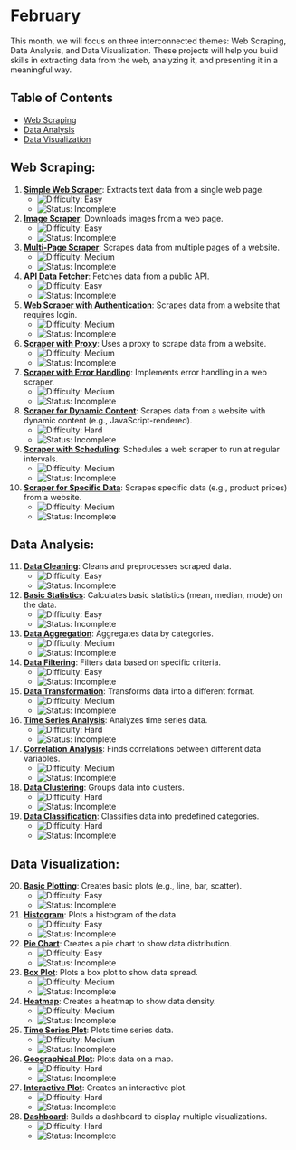 # February

This month, we will focus on three interconnected themes: Web Scraping, Data Analysis, and Data Visualization. These projects will help you build skills in extracting data from the web, analyzing it, and presenting it in a meaningful way.

## Table of Contents

- [Web Scraping](#web-scraping)
- [Data Analysis](#data-analysis)
- [Data Visualization](#data-visualization)

## Web Scraping:

1. **[Simple Web Scraper](./0_Web-Scraping/Day01_SimpleWebScraper/)**: Extracts text data from a single web page.
   - ![Difficulty: Easy](https://img.shields.io/badge/Difficulty-Easy-brightgreen)
   - ![Status: Incomplete](https://img.shields.io/badge/Status-Incomplete-red)
2. **[Image Scraper](./0_Web-Scraping/Day02_ImageScraper/)**: Downloads images from a web page.
   - ![Difficulty: Easy](https://img.shields.io/badge/Difficulty-Easy-brightgreen)
   - ![Status: Incomplete](https://img.shields.io/badge/Status-Incomplete-red)
3. **[Multi-Page Scraper](./0_Web-Scraping/Day03_MultiPageScraper/)**: Scrapes data from multiple pages of a website.
   - ![Difficulty: Medium](https://img.shields.io/badge/Difficulty-Medium-yellow)
   - ![Status: Incomplete](https://img.shields.io/badge/Status-Incomplete-red)
4. **[API Data Fetcher](./0_Web-Scraping/Day04_APIDataFetcher/)**: Fetches data from a public API.
   - ![Difficulty: Easy](https://img.shields.io/badge/Difficulty-Easy-brightgreen)
   - ![Status: Incomplete](https://img.shields.io/badge/Status-Incomplete-red)
5. **[Web Scraper with Authentication](./0_Web-Scraping/Day05_AuthenticatedScraper/)**: Scrapes data from a website that requires login.
   - ![Difficulty: Medium](https://img.shields.io/badge/Difficulty-Medium-yellow)
   - ![Status: Incomplete](https://img.shields.io/badge/Status-Incomplete-red)
6. **[Scraper with Proxy](./0_Web-Scraping/Day06_ProxyScraper/)**: Uses a proxy to scrape data from a website.
   - ![Difficulty: Medium](https://img.shields.io/badge/Difficulty-Medium-yellow)
   - ![Status: Incomplete](https://img.shields.io/badge/Status-Incomplete-red)
7. **[Scraper with Error Handling](./0_Web-Scraping/Day07_ErrorHandlingScraper/)**: Implements error handling in a web scraper.
   - ![Difficulty: Medium](https://img.shields.io/badge/Difficulty-Medium-yellow)
   - ![Status: Incomplete](https://img.shields.io/badge/Status-Incomplete-red)
8. **[Scraper for Dynamic Content](./0_Web-Scraping/Day08_DynamicContentScraper/)**: Scrapes data from a website with dynamic content (e.g., JavaScript-rendered).
   - ![Difficulty: Hard](https://img.shields.io/badge/Difficulty-Hard-red)
   - ![Status: Incomplete](https://img.shields.io/badge/Status-Incomplete-red)
9. **[Scraper with Scheduling](./0_Web-Scraping/Day09_ScheduledScraper/)**: Schedules a web scraper to run at regular intervals.
   - ![Difficulty: Medium](https://img.shields.io/badge/Difficulty-Medium-yellow)
   - ![Status: Incomplete](https://img.shields.io/badge/Status-Incomplete-red)
10. **[Scraper for Specific Data](./0_Web-Scraping/Day10_SpecificDataScraper/)**: Scrapes specific data (e.g., product prices) from a website.
    - ![Difficulty: Medium](https://img.shields.io/badge/Difficulty-Medium-yellow)
    - ![Status: Incomplete](https://img.shields.io/badge/Status-Incomplete-red)

## Data Analysis:

11. **[Data Cleaning](./1_Data-Analysis/Day11_DataCleaning/)**: Cleans and preprocesses scraped data.
    - ![Difficulty: Easy](https://img.shields.io/badge/Difficulty-Easy-brightgreen)
    - ![Status: Incomplete](https://img.shields.io/badge/Status-Incomplete-red)
12. **[Basic Statistics](./1_Data-Analysis/Day12_BasicStatistics/)**: Calculates basic statistics (mean, median, mode) on the data.
    - ![Difficulty: Easy](https://img.shields.io/badge/Difficulty-Easy-brightgreen)
    - ![Status: Incomplete](https://img.shields.io/badge/Status-Incomplete-red)
13. **[Data Aggregation](./1_Data-Analysis/Day13_DataAggregation/)**: Aggregates data by categories.
    - ![Difficulty: Medium](https://img.shields.io/badge/Difficulty-Medium-yellow)
    - ![Status: Incomplete](https://img.shields.io/badge/Status-Incomplete-red)
14. **[Data Filtering](./1_Data-Analysis/Day14_DataFiltering/)**: Filters data based on specific criteria.
    - ![Difficulty: Easy](https://img.shields.io/badge/Difficulty-Easy-brightgreen)
    - ![Status: Incomplete](https://img.shields.io/badge/Status-Incomplete-red)
15. **[Data Transformation](./1_Data-Analysis/Day15_DataTransformation/)**: Transforms data into a different format.
    - ![Difficulty: Medium](https://img.shields.io/badge/Difficulty-Medium-yellow)
    - ![Status: Incomplete](https://img.shields.io/badge/Status-Incomplete-red)
16. **[Time Series Analysis](./1_Data-Analysis/Day16_TimeSeriesAnalysis/)**: Analyzes time series data.
    - ![Difficulty: Hard](https://img.shields.io/badge/Difficulty-Hard-red)
    - ![Status: Incomplete](https://img.shields.io/badge/Status-Incomplete-red)
17. **[Correlation Analysis](./1_Data-Analysis/Day17_CorrelationAnalysis/)**: Finds correlations between different data variables.
    - ![Difficulty: Medium](https://img.shields.io/badge/Difficulty-Medium-yellow)
    - ![Status: Incomplete](https://img.shields.io/badge/Status-Incomplete-red)
18. **[Data Clustering](./1_Data-Analysis/Day18_DataClustering/)**: Groups data into clusters.
    - ![Difficulty: Hard](https://img.shields.io/badge/Difficulty-Hard-red)
    - ![Status: Incomplete](https://img.shields.io/badge/Status-Incomplete-red)
19. **[Data Classification](./1_Data-Analysis/Day19_DataClassification/)**: Classifies data into predefined categories.
    - ![Difficulty: Hard](https://img.shields.io/badge/Difficulty-Hard-red)
    - ![Status: Incomplete](https://img.shields.io/badge/Status-Incomplete-red)

## Data Visualization:

20. **[Basic Plotting](./2_Data-Visualization/Day20_BasicPlotting/)**: Creates basic plots (e.g., line, bar, scatter).
    - ![Difficulty: Easy](https://img.shields.io/badge/Difficulty-Easy-brightgreen)
    - ![Status: Incomplete](https://img.shields.io/badge/Status-Incomplete-red)
21. **[Histogram](./2_Data-Visualization/Day21_Histogram/)**: Plots a histogram of the data.
    - ![Difficulty: Easy](https://img.shields.io/badge/Difficulty-Easy-brightgreen)
    - ![Status: Incomplete](https://img.shields.io/badge/Status-Incomplete-red)
22. **[Pie Chart](./2_Data-Visualization/Day22_PieChart/)**: Creates a pie chart to show data distribution.
    - ![Difficulty: Easy](https://img.shields.io/badge/Difficulty-Easy-brightgreen)
    - ![Status: Incomplete](https://img.shields.io/badge/Status-Incomplete-red)
23. **[Box Plot](./2_Data-Visualization/Day23_BoxPlot/)**: Plots a box plot to show data spread.
    - ![Difficulty: Medium](https://img.shields.io/badge/Difficulty-Medium-yellow)
    - ![Status: Incomplete](https://img.shields.io/badge/Status-Incomplete-red)
24. **[Heatmap](./2_Data-Visualization/Day24_Heatmap/)**: Creates a heatmap to show data density.
    - ![Difficulty: Medium](https://img.shields.io/badge/Difficulty-Medium-yellow)
    - ![Status: Incomplete](https://img.shields.io/badge/Status-Incomplete-red)
25. **[Time Series Plot](./2_Data-Visualization/Day25_TimeSeriesPlot/)**: Plots time series data.
    - ![Difficulty: Medium](https://img.shields.io/badge/Difficulty-Medium-yellow)
    - ![Status: Incomplete](https://img.shields.io/badge/Status-Incomplete-red)
26. **[Geographical Plot](./2_Data-Visualization/Day26_GeographicalPlot/)**: Plots data on a map.
    - ![Difficulty: Hard](https://img.shields.io/badge/Difficulty-Hard-red)
    - ![Status: Incomplete](https://img.shields.io/badge/Status-Incomplete-red)
27. **[Interactive Plot](./2_Data-Visualization/Day27_InteractivePlot/)**: Creates an interactive plot.
    - ![Difficulty: Hard](https://img.shields.io/badge/Difficulty-Hard-red)
    - ![Status: Incomplete](https://img.shields.io/badge/Status-Incomplete-red)
28. **[Dashboard](./2_Data-Visualization/Day28_Dashboard/)**: Builds a dashboard to display multiple visualizations.
    - ![Difficulty: Hard](https://img.shields.io/badge/Difficulty-Hard-red)
    - ![Status: Incomplete](https://img.shields.io/badge/Status-Incomplete-red)